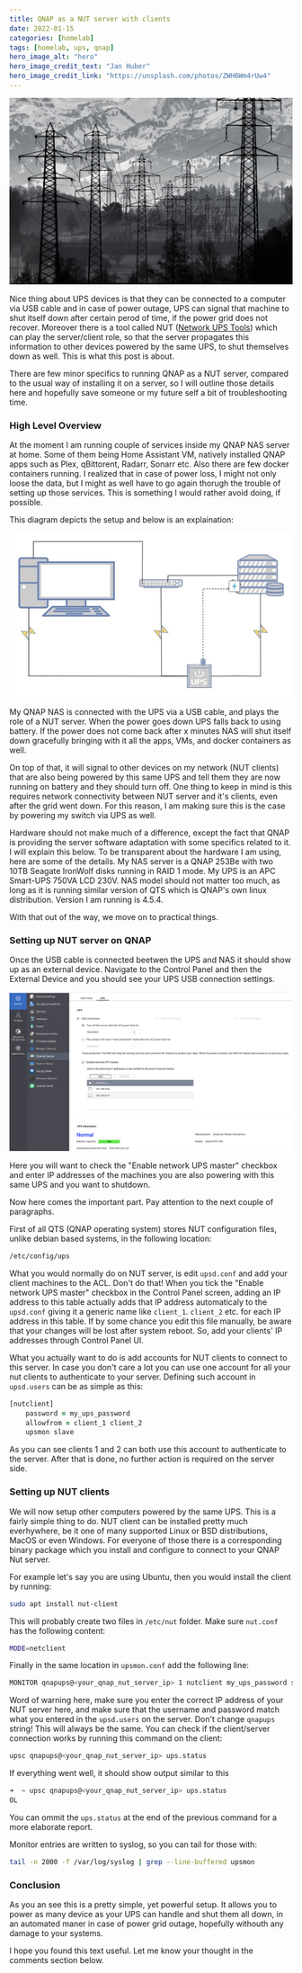 ```yaml
---
title: QNAP as a NUT server with clients
date: 2022-01-15
categories: [homelab]
tags: [homelab, ups, qnap]
hero_image_alt: "hero"
hero_image_credit_text: "Jan Huber"
hero_image_credit_link: "https://unsplash.com/photos/ZWH6Wm4rUw4"
---
```


![hero](/assets/2022-01-22/powerlines.jpeg)

Nice thing about UPS devices is that they can be connected to a computer via USB cable and in case of power outage, UPS can signal that machine to shut itself down after certain perod of time, if the power grid does not recover. Moreover there is a tool called NUT ([Network UPS Tools](https://networkupstools.org/documentation.html)) which can play the server/client role, so that the server propagates this information to other devices powered by the same UPS, to shut themselves down as well. This is what this post is about.

There are few minor specifics to running QNAP as a NUT server, compared to the usual way of installing it on a server, so I will outline those details here and hopefully save someone or my future self a bit of troubleshooting time.

### High Level Overview

At the moment I am running couple of services inside my QNAP NAS server at home. Some of them being Home Assistant VM, natively installed QNAP apps such as Plex, qBittorent, Radarr, Sonarr etc. Also there are few docker containers running. I realized that in case of power loss, I might not only loose the data, but I might as well have to go again thorugh the trouble of setting up those services. This is something I would rather avoid doing, if possible.

This diagram depicts the setup and below is an explaination:

![architecture](/assets/2022-01-22/ups-nut-setup.jpeg)

My QNAP NAS is connected with the UPS via a USB cable, and plays the role of a NUT server. When the power goes down UPS falls back to using battery. If the power does not come back after x minutes NAS will shut itself down gracefully bringing with it all the apps, VMs, and docker containers as well.

On top of that, it will signal to other devices on my network (NUT clients) that are also being powered by this same UPS and tell them they are now running on battery and they should turn off. One thing to keep in mind is this requires network connectivity between NUT server and it's clients, even after the grid went down. For this reason, I am making sure this is the case by powering my switch via UPS as well.

Hardware should not make much of a difference, except the fact that QNAP is providing the server software adaptation with some specifics related to it. I will explain this below. To be transparent about the hardware I am using, here are some of the details. My NAS server is a QNAP 253Be with two 10TB Seagate IronWolf disks running in RAID 1 mode. My UPS is an APC Smart-UPS 750VA LCD 230V. NAS model should not matter too much, as long as it is running similar version of QTS which is QNAP's own linux distribution. Version I am running is 4.5.4.

With that out of the way, we move on to practical things.

### Setting up NUT server on QNAP

Once the USB cable is connected beetwen the UPS and NAS it should show up as an external device. Navigate to the Control Panel and then the External Device and you should see your UPS USB connection settings.

![architecture](/assets/2022-01-22/nut-server.jpeg)

Here you will want to check the "Enable network UPS master" checkbox and enter IP addresses of the machines you are also powering with this same UPS and you want to shutdown.

Now here comes the important part. Pay attention to the next couple of paragraphs.

First of all QTS (QNAP operating system) stores NUT configuration files, unlike debian based systems, in the following location:

```zsh
/etc/config/ups
```

What you would normally do on NUT server, is edit `upsd.conf` and add your client machines to the ACL. Don't do that!
When you tick the "Enable network UPS master" checkbox in the Control Panel screen, adding an IP address to this table actually adds that IP address automaticaly to the `upsd.conf` giving it a generic name like `client_1`. `client_2` etc. for each IP address in this table. If by some chance you edit this file manually, be aware that your changes will be lost after system reboot. So, add your clients' IP addresses through Control Panel UI.

What you actually want to do is add accounts for NUT clients to connect to this server. In case you don't care a lot you can use one account for all your nut clients to authenticate to your server. Defining such account in `upsd.users` can be as simple as this:

```zsh
[nutclient]
    password = my_ups_password
    allowfrom = client_1 client_2
    upsmon slave
```

As you can see clients 1 and 2 can both use this account to authenticate to the server. After that is done, no further action is required on the server side.

### Setting up NUT clients

We will now setup other computers powered by the same UPS. This is a fairly simple thing to do. NUT client can be installed pretty much everhywhere, be it one of many supported Linux or BSD distributions, MacOS or even Windows. For everyone of those there is a corresponding binary package which you install and configure to connect to your QNAP Nut server.

For example let's say you are using Ubuntu, then you would install the client by running:

```zsh
sudo apt install nut-client
```

This will probably create two files in `/etc/nut` folder. Make sure `nut.conf` has the following content:

```zsh
MODE=netclient
```

Finally in the same location in `upsmon.conf` add the following line:

```zsh
MONITOR qnapups@<your_qnap_nut_server_ip> 1 nutclient my_ups_password slave
```

Word of warning here, make sure you enter the correct IP address of your NUT server here, and make sure that the username and password match what you entered in the `upsd.users` on the server. Don't change `qnapups` string! This will always be the same.
You can check if the client/server connection works by running this command on the client:

```zsh
upsc qnapups@<your_qnap_nut_server_ip> ups.status
```

If everything went well, it should show output similar to this

```zsh
➜  ~ upsc qnapups@<your_qnap_nut_server_ip> ups.status
OL
```

You can ommit the `ups.status` at the end of the previous command for a more elaborate report.

Monitor entries are written to syslog, so you can tail for those with:

```zsh
tail -n 2000 -f /var/log/syslog | grep --line-buffered upsmon
```

### Conclusion

As you an see this is a pretty simple, yet powerful setup. It allows you to power as many device as your UPS can handle and shut them all down, in an automated maner in case of power grid outage, hopefully withouth any damage to your systems.

 I hope you found this text useful. Let me know your thought in the comments section below.
